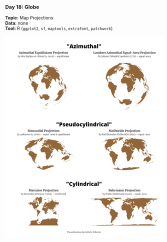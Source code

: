 ### Day 18: Globe
**Topic:** Map Projections
<br>
**Data:** none
<br>
**Tool:** R (`ggplot2`, `sf`, `maptools`, `extrafont`, `patchwork`)
<br><br>
![./Day18_Globe/Globe_Projections.png](https://raw.githubusercontent.com/Z3tt/30DayMapChallenge/master/Day18_Globe/Globe_Projections.png)
